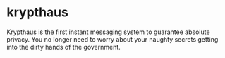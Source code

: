 # krypthaus
Krypthaus is the first instant messaging system to guarantee absolute privacy. You no longer need to worry about your naughty secrets getting into the dirty hands of the government.
